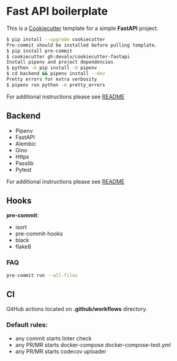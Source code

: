 # Fast API boilerplate

This is a [Cookiecutter](https://github.com/cookiecutter/cookiecutter) template
for a simple **FastAPI** project.

```bash
$ pip install --upgrade cookiecutter
Pre-commit should be installed before pulling template.
$ pip install pre-commit
$ cookiecutter gh:devalv/cookiecutter-fastapi
Install pipenv and project dependencies
$ python -m pip install -U pipenv
$ cd backend && pipenv install --dev
Pretty errors for extra verbosity
$ pipenv run python -m pretty_errors
```

For additional instructions please see [README](./{{cookiecutter.project_slug}}/README.md)

## Backend
* Pipenv
* FastAPI
* Alembic
* Gino
* Httpx
* Passlib
* Pytest

For additional instructions please see [README](./{{cookiecutter.project_slug}}/backend/README.md)

## Hooks
**pre-commit**:
* isort
* pre-commit-hooks
* black
* flake8

### FAQ

```bash
pre-commit run --all-files
```

## CI
GitHub actions located on **.github/workflows** directory.

### Default rules:
* any commit starts linter check
* any PR/MR starts docker-compose docker-compose-test.yml
* any PR/MR starts codecov uploader
